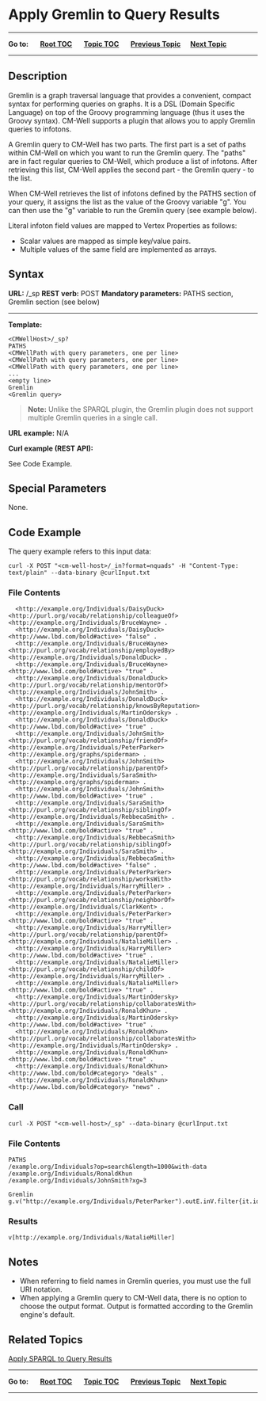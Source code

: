 # Apply Gremlin to Query Results #

----

**Go to:** &nbsp;&nbsp;&nbsp;&nbsp; [**Root TOC**](CM-Well.RootTOC.md) &nbsp;&nbsp;&nbsp;&nbsp; [**Topic TOC**](API.TOC.md) &nbsp;&nbsp;&nbsp;&nbsp; [**Previous Topic**](API.Query.ApplySPARQLToEntireGraph.md)&nbsp;&nbsp;&nbsp;&nbsp; [**Next Topic**](API.Query.DataStatistics.md)  

----

## Description ##

Gremlin is a graph traversal language that provides a convenient, compact syntax for performing queries on graphs. It is a DSL (Domain Specific Language) on top of the Groovy programming language (thus it uses the Groovy syntax). CM-Well supports a plugin that allows you to apply Gremlin queries to infotons.

A Gremlin query to CM-Well has two parts. The first part is a set of paths within CM-Well on which you want to run the Gremlin query. The "paths" are in fact regular queries to CM-Well, which produce a list of infotons. After retrieving this list, CM-Well applies the second part - the Gremlin query - to the list.

When CM-Well retrieves the list of infotons defined by the PATHS section of your query, it assigns the list as the value of the Groovy variable "g". You can then use the "g" variable to run the Gremlin query (see example below).

Literal infoton field values are mapped to Vertex Properties as follows:

* Scalar values are mapped as simple key/value pairs.
* Multiple values of the same field are implemented as arrays.

## Syntax ##

**URL:** <CMWellHost>/_sp
**REST verb:** POST
**Mandatory parameters:** PATHS section, Gremlin section (see below)

----------

**Template:**

    <CMWellHost>/_sp? 
    PATHS
    <CMWellPath with query parameters, one per line>
    <CMWellPath with query parameters, one per line>
    <CMWellPath with query parameters, one per line>
    ...
    <empty line>
    Gremlin
    <Gremlin query>

>**Note:** Unlike the SPARQL plugin, the Gremlin plugin does not support multiple Gremlin queries in a single call.

**URL example:** N/A

**Curl example (REST API):**

See Code Example.

## Special Parameters ##

None.

## Code Example ##

The query example refers to this input data:

    curl -X POST "<cm-well-host>/_in?format=nquads" -H "Content-Type: text/plain" --data-binary @curlInput.txt

### File Contents ###

      <http://example.org/Individuals/DaisyDuck> <http://purl.org/vocab/relationship/colleagueOf> <http://example.org/Individuals/BruceWayne> .
      <http://example.org/Individuals/DaisyDuck> <http://www.lbd.com/bold#active> "false" .
      <http://example.org/Individuals/BruceWayne> <http://purl.org/vocab/relationship/employedBy> <http://example.org/Individuals/DonaldDuck> .
      <http://example.org/Individuals/BruceWayne> <http://www.lbd.com/bold#active> "true" .
      <http://example.org/Individuals/DonaldDuck> <http://purl.org/vocab/relationship/mentorOf> <http://example.org/Individuals/JohnSmith> .
      <http://example.org/Individuals/DonaldDuck> <http://purl.org/vocab/relationship/knowsByReputation> <http://example.org/Individuals/MartinOdersky> .
      <http://example.org/Individuals/DonaldDuck> <http://www.lbd.com/bold#active> "true" .
      <http://example.org/Individuals/JohnSmith> <http://purl.org/vocab/relationship/friendOf> <http://example.org/Individuals/PeterParker> <http://example.org/graphs/spiderman> .
      <http://example.org/Individuals/JohnSmith> <http://purl.org/vocab/relationship/parentOf> <http://example.org/Individuals/SaraSmith> <http://example.org/graphs/spiderman> .
      <http://example.org/Individuals/JohnSmith> <http://www.lbd.com/bold#active> "true" .
      <http://example.org/Individuals/SaraSmith> <http://purl.org/vocab/relationship/siblingOf> <http://example.org/Individuals/RebbecaSmith> .
      <http://example.org/Individuals/SaraSmith> <http://www.lbd.com/bold#active> "true" .
      <http://example.org/Individuals/RebbecaSmith> <http://purl.org/vocab/relationship/siblingOf> <http://example.org/Individuals/SaraSmith> .
      <http://example.org/Individuals/RebbecaSmith> <http://www.lbd.com/bold#active> "false" .
      <http://example.org/Individuals/PeterParker> <http://purl.org/vocab/relationship/worksWith> <http://example.org/Individuals/HarryMiller> .
      <http://example.org/Individuals/PeterParker> <http://purl.org/vocab/relationship/neighborOf> <http://example.org/Individuals/ClarkKent> .
      <http://example.org/Individuals/PeterParker> <http://www.lbd.com/bold#active> "true" .
      <http://example.org/Individuals/HarryMiller> <http://purl.org/vocab/relationship/parentOf> <http://example.org/Individuals/NatalieMiller> .
      <http://example.org/Individuals/HarryMiller> <http://www.lbd.com/bold#active> "true" .
      <http://example.org/Individuals/NatalieMiller> <http://purl.org/vocab/relationship/childOf> <http://example.org/Individuals/HarryMiller> .
      <http://example.org/Individuals/NatalieMiller> <http://www.lbd.com/bold#active> "true" .
      <http://example.org/Individuals/MartinOdersky> <http://purl.org/vocab/relationship/collaboratesWith> <http://example.org/Individuals/RonaldKhun> .
      <http://example.org/Individuals/MartinOdersky> <http://www.lbd.com/bold#active> "true" .
      <http://example.org/Individuals/RonaldKhun> <http://purl.org/vocab/relationship/collaboratesWith> <http://example.org/Individuals/MartinOdersky> .
      <http://example.org/Individuals/RonaldKhun> <http://www.lbd.com/bold#active> "true" .
      <http://example.org/Individuals/RonaldKhun> <http://www.lbd.com/bold#category> "deals" .
      <http://example.org/Individuals/RonaldKhun> <http://www.lbd.com/bold#category> "news" .

### Call ###

    curl -X POST "<cm-well-host>/_sp" --data-binary @curlInput.txt

### File Contents ###

    PATHS
    /example.org/Individuals?op=search&length=1000&with-data
    /example.org/Individuals/RonaldKhun
    /example.org/Individuals/JohnSmith?xg=3
    
    Gremlin
    g.v("http://example.org/Individuals/PeterParker").outE.inV.filter{it.id.matches(".*Miller.*")}.outE.inV

### Results ###

`v[http://example.org/Individuals/NatalieMiller]`    

## Notes ##

* When referring to field names in Gremlin queries, you must use the full URI notation.
* When applying a Gremlin query to CM-Well data, there is no option to choose the output format. Output is formatted according to the Gremlin engine's default.

## Related Topics ##
[Apply SPARQL to Query Results](API.Query.ApplySPARQLToQueryResults.md)

----

**Go to:** &nbsp;&nbsp;&nbsp;&nbsp; [**Root TOC**](CM-Well.RootTOC.md) &nbsp;&nbsp;&nbsp;&nbsp; [**Topic TOC**](API.TOC.md) &nbsp;&nbsp;&nbsp;&nbsp; [**Previous Topic**](API.Query.ApplySPARQLToEntireGraph.md)&nbsp;&nbsp;&nbsp;&nbsp; [**Next Topic**](API.Query.DataStatistics.md)  

----